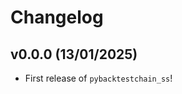 # Changelog

<!--next-version-placeholder-->

## v0.0.0 (13/01/2025)

- First release of `pybacktestchain_ss`!